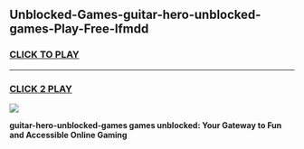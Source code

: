 
## Unblocked-Games-guitar-hero-unblocked-games-Play-Free-lfmdd
<h3>
<a href="https://premium76.site?title=guitar-hero-unblocked-games&ref=10A">CLICK TO PLAY</a></h3>
<hr>

<h3>
<a href="https://premium76.site?title=guitar-hero-unblocked-games&ref=10A">CLICK 2 PLAY</a>
  
</h3>

<a href="https://premium76.site?title=guitar-hero-unblocked-games&ref=10A"><img src="https://clearcache.store/games.png"></a>


**guitar-hero-unblocked-games games unblocked: Your Gateway to Fun and Accessible Online Gaming**

